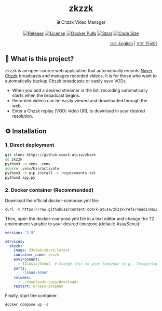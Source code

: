 <h1 align=center>zkzzk</h1>

<p align=center>🎬 Chzzk Video Manager</p>

<p align="center">
  <a href="https://github.com/k-atusa/zkzzk/releases"><img src="https://img.shields.io/github/v/release/k-atusa/zkzzk?style=flat-square" alt="Release"></a> <a href="https://github.com/k-atusa/zkzzk/blob/main/LICENSE"><img src="https://img.shields.io/github/license/k-atusa/zkzzk?style=flat-square" alt="License"></a> <a href="https://hub.docker.com/r/d3vle0/zkzzk"><img src="https://img.shields.io/docker/pulls/d3vle0/zkzzk?style=flat-square" alt="Docker Pulls"></a> <a href="https://github.com/k-atusa/zkzzk/stargazers"><img src="https://img.shields.io/github/stars/k-atusa/zkzzk?style=flat-square" alt="Stars"></a> <a href="https://img.shields.io/github/languages/code-size/k-atusa/zkzzk?style=flat-square"><img src="https://img.shields.io/github/languages/code-size/k-atusa/zkzzk?style=flat-square" alt="Code Size"></a>
</p>
<p align="right">
  <a href="README.md">🇺🇸 English</a> | <a href="README-ko.md">🇰🇷 한국어</a>
</p>


## 🤔 What is this project?

zkzzk is an open-source web application that automatically records [Naver Chzzk](https://chzzk.naver.com) broadcasts and manages recorded videos. It is for those who want to automatically backup Chzzk broadcasts or easily save VODs.

- When you add a desired streamer in the list, recording automatically starts when the broadcast begins.
- Recorded videos can be easily viewed and downloaded through the web.
- Enter a Chzzk replay (VOD) video URL to download in your desired resolution.

## ⚙️ Installation

### 1. Direct deployment

```sh
git clone https://github.com/k-atusa/zkzzk
cd zkzzk
python3 -m venv .venv
source .venv/bin/activate
python3 -m pip install -r requirements.txt
python3 app.py
```

### 2. Docker container (Recommended)

Download the official docker-compose.yml file:

```sh
curl -O https://raw.githubusercontent.com/k-atusa/zkzzk/refs/heads/main/docker-compose.yml
```

Then, open the docker-compose.yml file in a text editor and change the TZ environment variable to your desired timezone (default: Asia/Seoul):

```yaml
version: "3.9"

services:
  zkzzk:
    image: d3vle0/zkzzk:latest
    container_name: zkzzk
    environment:
      - TZ=Asia/Seoul  # Change this to your timezone (e.g., Europe/London, America/New_York)
    ports:
      - "10000:3000"
    volumes:
      - ./downloads:/app/downloads
    restart: unless-stopped
```

Finally, start the container:

```sh
docker compose up -d
```
